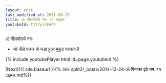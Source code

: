 ```yaml
---
layout: post
last_modified_at: 2021-03-29
title: ॐ नीलमौलये नमः ११ टाइम्स
youtubeId: T1Y7yllFoP4
---
```

 
 
 ॐ नीलमौलये नमः  
 
 -  जो नीले पत्थर से जड़ा हुआ मुकुट पहनता है 
 
  
 
  
 
 
 
 
 
 


{% include youtubePlayer.html id=page.youtubeId %}
 
[Next]({{ site.baseurl }}{% link  split2/_posts/2014-12-24-ॐ पिनाका दृठे नमः ११ टाइम्स.md%})
 
